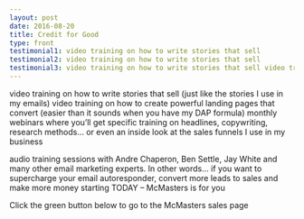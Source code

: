 ```yaml
---
layout: post
date: 2016-08-20
title: Credit for Good
type: front
testimonial1: video training on how to write stories that sell
testimonial2: video training on how to write stories that sell 
testimonial3: video training on how to write stories that sell video training on how to create powerful landing pages that convert video training on how to create powerful landing pages that convert video training on how to create powerful landing pages that convert 
---
```


video training on how to write stories that sell (just like the stories I use in my emails) video training on how to create powerful landing pages that convert (easier than it sounds when you have my DAP formula) monthly webinars where you’ll get specific training on headlines, copywriting, research methods… or even an inside look at the sales funnels I use in my business

audio training sessions with Andre Chaperon, Ben Settle, Jay White and many other email marketing experts. In other words… if you want to supercharge your email autoresponder, convert more leads to sales and make more money starting TODAY – McMasters is for you

Click the green button below to go to the McMasters sales page
